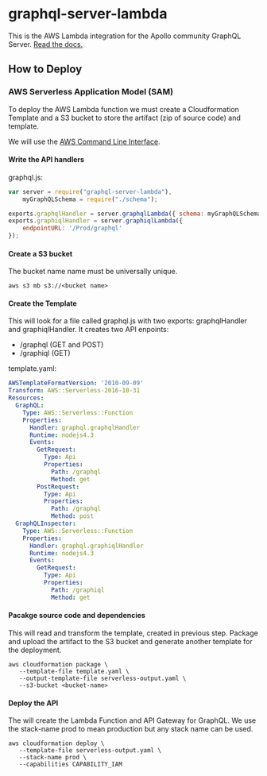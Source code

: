 # graphql-server-lambda

This is the AWS Lambda integration for the Apollo community GraphQL Server. [Read the docs.](http://dev.apollodata.com/tools/apollo-server/index.html)

## How to Deploy
### AWS Serverless Application Model (SAM)

To deploy the AWS Lambda function we must create a Cloudformation Template and a S3 bucket to store the artifact (zip of source code) and template.

We will use the [AWS Command Line Interface](https://aws.amazon.com/cli/).

#### Write the API handlers
graphql.js:
```javascript
var server = require("graphql-server-lambda"),
    myGraphQLSchema = require("./schema");

exports.graphqlHandler = server.graphqlLambda({ schema: myGraphQLSchema });
exports.graphiqlHandler = server.graphiqlLambda({
    endpointURL: '/Prod/graphql'
});

```

#### Create a S3 bucket 

The bucket name name must be universally unique.
```
aws s3 mb s3://<bucket name>
```
#### Create the Template
This will look for a file called graphql.js with two exports: graphqlHandler and graphiqlHandler. It creates two API enpoints:
- /graphql (GET and POST)
- /graphiql (GET)

template.yaml:
```yaml
AWSTemplateFormatVersion: '2010-09-09'
Transform: AWS::Serverless-2016-10-31
Resources:
  GraphQL:
    Type: AWS::Serverless::Function
    Properties:
      Handler: graphql.graphqlHandler
      Runtime: nodejs4.3
      Events:
        GetRequest:
          Type: Api
          Properties:
            Path: /graphql
            Method: get
        PostRequest:
          Type: Api
          Properties:
            Path: /graphql
            Method: post
  GraphQLInspector:
    Type: AWS::Serverless::Function
    Properties:
      Handler: graphql.graphiqlHandler
      Runtime: nodejs4.3
      Events:
        GetRequest:
          Type: Api
          Properties:
            Path: /graphiql
            Method: get

```
#### Pacakge source code and dependencies
This will read and transform the template, created in previous step. Package and upload the artifact to the S3 bucket and generate another template for the deployment.
```
aws cloudformation package \
   --template-file template.yaml \
   --output-template-file serverless-output.yaml \
   --s3-bucket <bucket-name>
```
#### Deploy the API
The will create the Lambda Function and API Gateway for GraphQL. We use the stack-name prod to mean production but any stack name can be used.
```
aws cloudformation deploy \
   --template-file serverless-output.yaml \
   --stack-name prod \
   --capabilities CAPABILITY_IAM
```
